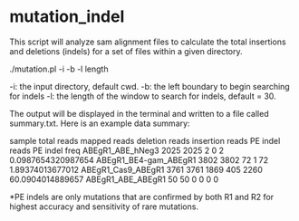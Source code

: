 # mutation_indel
This script will analyze sam alignment files to calculate the total insertions and deletions (indels) for a set of files within a given directory. 

./mutation.pl -i <indir> -b <left bound> -l length
  
  -i: the input directory, default cwd.
  -b: the left boundary to begin searching for indels
  -l: the length of the window to search for indels, default = 30.
  
  The output will be displayed in the terminal and written to a file called summary.txt. Here is an example data summary:

sample	total reads	mapped reads	deletion reads	insertion reads	PE indel reads	PE indel freq
ABEgR1_ABE_hNeg3	2025	2025	2	0	2	0.0987654320987654
ABEgR1_BE4-gam_ABEgR1	3802	3802	72	1	72	1.89374013677012
ABEgR1_Cas9_ABEgR1	3761	3761	1869	405	2260	60.0904014889657
ABEgR1_ABE_ABEgR1	50	50	0	0	0	0

*PE indels are only mutations that are confirmed by both R1 and R2 for highest accuracy and sensitivity of rare mutations.
